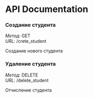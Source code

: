 # API Documentation

###  Создание студента
*Метод*: GET  
*URL*: /crete_student   
    
Создание нового студента

###  Удаление студента
*Метод*: DELETE  
*URL*: /delete_student

Отчисление студента

